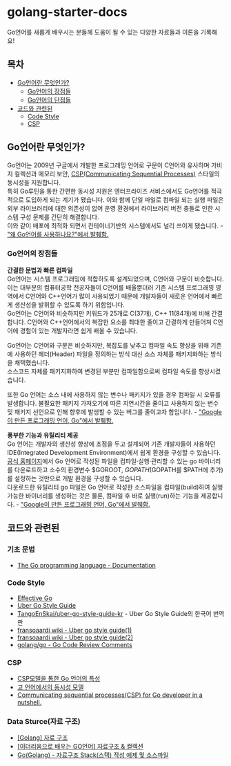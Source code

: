 # golang-starter-docs
Go언어를 새롭게 배우시는 분들께 도움이 될 수 있는 다양한 자료들과 이론을 기록해요!

## 목차
- [Go언어란 무엇인가?](#Go언어란-무엇인가?)
  - [Go언어의 장점들](#Go언어의-장점들)
  - [Go언어의 단점들](#Go언어의-단점들)
- [코드와 관련된](#코드와-관련된)
  - [Code Style](#Code-Style)
  - [CSP](#CSP)

## Go언어란 무엇인가?
Go언어는 2009년 구글에서 개발한 프로그래밍 언어로 구문이 C언어와 유사하며 가비지 컬렉션과 메모리 보안, [CSP(Communicating Sequential Processes)](https://ko.wikipedia.org/wiki/%EC%BB%A4%EB%AE%A4%EB%8B%88%EC%BC%80%EC%9D%B4%ED%8C%85_%EC%8B%9C%ED%80%9C%EC%85%9C_%ED%94%84%EB%A1%9C%EC%84%B8%EC%8A%A4) 스타일의 동시성을 지원합니다.   
특히 Go루틴을 통한 간편한 동시성 지원은 엔터프라이즈 서비스에서도 Go언어를 적극적으로 도입하게 되는 계기가 됐습니다. 이와 함께 단일 파일로 컴파일 되는 실행 파일은 외부 라이브러리에 대한 의존성이 없어 운영 환경에서 라이브러리 버전 충돌로 인한 시스템 구성 문제를 간단히 해결합니다.   
이와 같이 배포에 최적화 되면서 컨테이너기반의 시스템에서도 널리 쓰이게 됐습니다. - ["왜 Go언어를 사용하나요?"에서 발췌함.](https://www.namutech.co.kr/%EC%99%9C-go%EC%96%B8%EC%96%B4%EB%A5%BC-%EC%82%AC%EC%9A%A9%ED%95%98%EB%82%98%EC%9A%94/)

### Go언어의 장점들
**간결한 문법과 빠른 컴파일**  
Go언어는 시스템 프로그래밍에 적합하도록 설계되었으며, C언어와 구문이 비슷합니다.   
이는 대부분의 컴퓨터공학 전공자들이 C언어를 배울뿐더러 기존 시스템 프로그래밍 영역에서 C언어와 C++언어가 많이 사용되었기 때문에 개발자들이 새로운 언어에서 빠르게 생산성을 발휘할 수 있도록 하기 위함입니다.   
Go언어는 C언어와 비슷하지만 키워드가 25개로 C(37개), C++ 11(84개)에 비해 간결합니다. C언어와 C++언어에서의 복잡한 요소를 최대한 줄이고 간결하게 만들어져 C언어에 경험이 있는 개발자라면 쉽게 배울 수 있습니다.

Go언어는 C언어와 구문은 비슷하지만, 복잡도를 낮추고 컴파일 속도 향상을 위해 기존에 사용하던 헤더(Header) 파일을 정의하는 방식 대신 소스 자체를 패키지화하는 방식을 채택했습니다.  
소스코드 자체를 패키지화하여 변경된 부분만 컴파일함으로써 컴파일 속도를 향상시켰습니다.  

또한 Go 언어는 소스 내에 사용하지 않는 변수나 패키지가 있을 경우 컴파일 시 오류를 발생합니다. 불필요한 패키지 가져오기에 따른 지연시간을 줄이고 사용하지 않는 변수 및 패키지 선언으로 인해 향후에 발생할 수 있는 버그를 줄이고자 함입니다. - ["Google이 만든 프로그래밍 언어, Go"에서 발췌함.](https://www.samsungsds.com/kr/insights/golang.html)

**풍부한 기능과 유틸리티 제공**   
Go 언어는 개발자의 생산성 향상에 초점을 두고 설계되어 기존 개발자들이 사용하던 IDE(Integrated Development Environment)에서 쉽게 환경을 구성할 수 있습니다.  
[공식 홈페이지](www.golang.org)에서 Go 언어로 작성된 파일을 컴파일·실행·관리할 수 있는 go 바이너리를 다운로드하고 소수의 환경변수 $GOROOT, $GOPATH($GOPATH를 $PATH에 추가)를 설정하는 것만으로 개발 환경을 구성할 수 있습니다.   
다운로드한 유틸리티 go 파일은 Go 언어로 작성한 소스파일을 컴파일(build)하여 실행 가능한 바이너리를 생성하는 것은 물론, 컴파일 후 바로 실행(run)하는 기능을 제공합니다. - ["Google이 만든 프로그래밍 언어, Go"에서 발췌함.](https://www.samsungsds.com/kr/insights/golang.html)

## 코드와 관련된
### 기초 문법
- [The Go programming language - Documentation](https://go.dev/doc/)

### Code Style
- [Effective Go](https://go.dev/doc/effective_go)
- [Uber Go Style Guide](https://github.com/uber-go/guide/blob/master/style.md)
- [TangoEnSkai/uber-go-style-guide-kr](https://github.com/TangoEnSkai/uber-go-style-guide-kr) - Uber Go Style Guide의 한국어 번역판
- [fransoaardi wiki - Uber go style guide(1)](https://fransoaardi.github.io/posts/uber_go_style_guide_1/)
- [fransoaardi wiki - Uber go style guide(2)](https://fransoaardi.github.io/posts/uber_go_style_guide_2/)
- [golang/go - Go Code Review Comments](https://github.com/golang/go/wiki/CodeReviewComments)

### CSP
- [CSP모델을 통한 Go 언어의 특성](https://velog.io/@myong/CSP%EB%AA%A8%EB%8D%B8%EC%9D%84-%ED%86%B5%ED%95%9C-Go-%EC%96%B8%EC%96%B4%EC%9D%98-%ED%8A%B9%EC%84%B1)
- [고 언어에서의 동시성 모델](https://hamait.tistory.com/934)
- [Communicating sequential processes(CSP) for Go developer in a nutshell.](https://levelup.gitconnected.com/communicating-sequential-processes-csp-for-go-developer-in-a-nutshell-866795eb879d) 

### Data Sturce(자료 구조)
- [[Golang] 자료 구조](https://dev-yakuza.posstree.com/ko/golang/data-structure/)
- [[이더리움으로 배우는 GO언어] 자료구조 & 컬렉션](https://hamait.tistory.com/1002)
- [Go(Golang) - 자료구조 Stack(스택) 작성 예제 및 소스파일 ](https://niceman.tistory.com/162)
